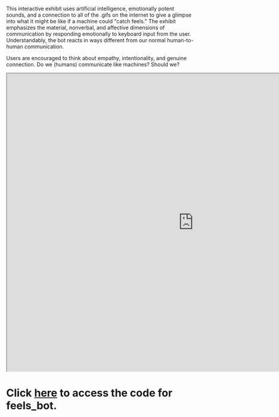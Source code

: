 <!-- Global site tag (gtag.js) - Google Analytics -->
<script async src="https://www.googletagmanager.com/gtag/js?id=UA-67390232-4"></script>
<script>
  window.dataLayer = window.dataLayer || [];
  function gtag(){dataLayer.push(arguments);}
  gtag('js', new Date());

  gtag('config', 'UA-67390232-4');
</script>


This interactive exhibit uses artificial intelligence, emotionally potent sounds, and a connection to all of the .gifs on the internet to give a glimpse into what it might be like if a machine could "catch feels." The exhibit emphasizes the material, nonverbal, and affective dimensions of communication by responding emotionally to keyboard input from the user. Understandably, the bot reacts in ways different from our normal human-to-human communication.

Users are encouraged to think about empathy, intentionality, and genuine connection. Do we (humans) communicate like machines? Should we? 


<iframe src="https://milesccoleman.com/feels_bot/#/" width="1000" height="800"></iframe>


# Click [here](https://github.com/milesccoleman/feels_bot) to access the code for feels_bot. 
